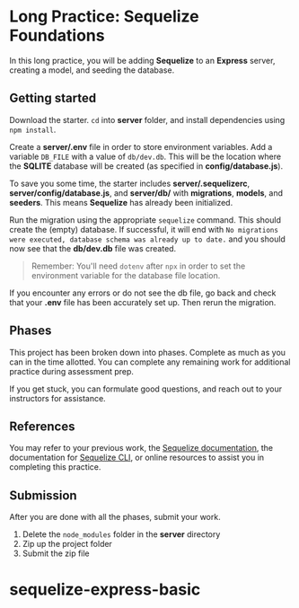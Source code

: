 # Long Practice: Sequelize Foundations

In this long practice, you will be adding **Sequelize** to an **Express**
server, creating a model, and seeding the database.

## Getting started

Download the starter. `cd` into __server__ folder, and install dependencies
using `npm install`.

Create a __server/.env__ file in order to store environment variables. Add a
variable `DB_FILE` with a value of `db/dev.db`. This will be the location where
the **SQLITE** database will be created (as specified in
__config/database.js__).

To save you some time, the starter includes __server/.sequelizerc__,
__server/config/database.js__, and __server/db/__ with __migrations__,
__models__, and __seeders__. This means **Sequelize** has already been
initialized.

Run the migration using the appropriate `sequelize` command. This should create
the (empty) database. If successful, it will end with
`No migrations were executed, database schema was already up to date.` and you
should now see that the __db/dev.db__ file was created.

> Remember: You'll need `dotenv` after `npx` in order to set the
> environment variable for the database file location.

If you encounter any errors or do not see the db file, go back and check that
your __.env__ file has been accurately set up. Then rerun the migration.

## Phases

This project has been broken down into phases. Complete as much as you can in
the time allotted. You can complete any remaining work for additional practice
during assessment prep.

If you get stuck, you can formulate good questions, and reach out to your
instructors for assistance.

## References

You may refer to your previous work, the [Sequelize documentation][docs], the
documentation for [Sequelize CLI][cli-docs], or online resources to assist you
in completing this practice.

## Submission

After you are done with all the phases, submit your work.

1. Delete the `node_modules` folder in the __server__ directory
2. Zip up the project folder
3. Submit the zip file

[localhost]: http://localhost:8000/
[docs]: https://sequelize.org/master/manual/getting-started.html#new-databases-versus-existing-databases
[cli-docs]: https://github.com/sequelize/cli/blob/main/README.md
# sequelize-express-basic
